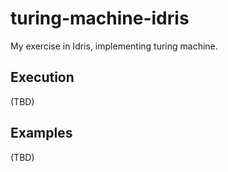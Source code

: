 # turing-machine-idris

My exercise in Idris, implementing turing machine.

## Execution

(TBD)

## Examples

(TBD)
